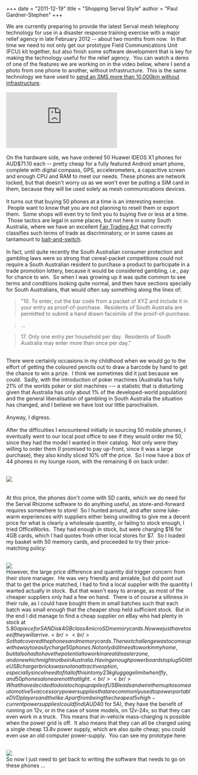 +++
date = "2011-12-19"
title = "Shopping Serval Style"
author = "Paul Gardner-Stephen"
+++

<div class="post-body entry-content" id="post-body-2730130348211082889" itemprop="description articleBody">
We are currently preparing to provide the latest Serval mesh telephony technology for use in a disaster response training exercise with a major relief agency in late February 2012 -- about two months from now.  In that time we need to not only get our prototype Field Communications Unit (FCU) kit together, but also finish some software development that is key for making the technology useful for the relief agency.  You can watch a demo of one of the features we are working on in the video below, where I send a photo from one phone to another, without infrastructure.  This is the same technology we have used to <a href="http://servalpaul.blogspot.com/2011/11/demonstrating-serval-rhizome-store-and.html">send an SMS more than 10,000km without infrastructure</a>.<br/>
<br/>

<iframe allowfullscreen="allowFullScreen" frameborder="0" mozallowfullscreen="mozallowfullscreen" src="https://www.youtube.com/embed/r_LdiGE4uME?feature=player_embedded" webkitallowfullscreen="webkitallowfullscreen"></iframe>
<br/>
<br/>
On the hardware side, we have ordered 50 Huawei IDEOS X1 phones for AUD$71.10 each -- pretty cheap for a fully featured Android smart phone, complete with digital compass, GPS, accelerometers, a capacitive screen and enough CPU and RAM to meet our needs. These phones are network locked, but that doesn't worry us as we won't ever be putting a SIM card in them, because they will be used solely as mesh communications devices. <br/>
<br/>
It turns out that buying 50 phones at a time is an interesting exercise.  People want to know that you are not planning to resell them or export them.  Some shops will even try to limit you to buying five or less at a time.  Those tactics are legal in some places, but not here in sunny South Australia, where we have an excellent <a href="http://www.legislation.sa.gov.au/LZ/C/A/FAIR%20TRADING%20ACT%201987.aspx">Fair Trading Act</a> that correctly classifies such terms of trade as discriminatory, or in some cases as tantamount to <a href="http://en.wikipedia.org/wiki/Bait-and-switch">bait-and-switch</a>.<br/>
<br/>
In fact, until quite recently the South Australian consumer protection and gambling laws were so strong that cereal-packet competitions could not require a South Australian resident to purchase a product to participate in a trade promotion lottery, because it would be considered gambling, i.e., pay for chance to win.  So when I was growing up it was quite common to see terms and conditions looking quite normal, and then have sections specially for South Australians, that would often say something along the lines of:<br/>
<blockquote class="tr_bq">
"10. To enter, cut the bar code from a packet of XYZ and include it in your entry as proof-of-purchase.  Residents of South Australia are permitted to submit a hand drawn facsimile of the proof-of-purchase.</blockquote>
<blockquote class="tr_bq">
...</blockquote>
<blockquote class="tr_bq">
17. Only one entry per household per day.  Residents of South Australia may enter more than once per day."</blockquote>
<br/>
There were certainly occasions in my childhood when we would go to the effort of getting the coloured pencils out to draw a barcode by hand to get the chance to win a prize.  I think we sometimes did it just because we could.  Sadly, with the introduction of poker machines (Australia has fully 21% of the worlds poker or slot machines --- a statistic that is disturbing given that Australia has only about 1% of the developed-world population) and the general liberalisation of gambling in South Australia the situation has changed, and I believe we have lost our little parochialism.<br/>
<br/>
Anyway, I digress.<br/>
<br/>
After the difficulties I encountered initially in sourcing 50 mobile phones, I eventually went to our local post office to see if they would order me 50, since they had the model I wanted in their catalog.  Not only were they willing to order them (I promised to pay up-front, since it was a large purchase), they also kindly sliced 10% off the price.  So I now have a box of 44 phones in my lounge room, with the remaining 6 on back order:<br/>
<br/>

<a href="http://4.bp.blogspot.com/-Wi_N1ODorKc/Tu-lea4NzVI/AAAAAAAAAJI/Xy2J68pH8xA/s1600/19122011341.jpg"><img src="http://4.bp.blogspot.com/-Wi_N1ODorKc/Tu-lea4NzVI/AAAAAAAAAJI/Xy2J68pH8xA/s400/19122011341.jpg"/></a>
<br/>
<br/>
<br/>
At this price, the phones don't come with SD cards, which we do need for the Serval Rhizome software to do anything useful, as store-and-forward requires somewhere to store!  So I hunted around, and after some luke-warm experiences with suppliers either being unwilling to give me a decent price for what is clearly a wholesale quantity, or failing to stock enough, I tried OfficeWorks.  They had enough in stock, but were charging $16 for 4GB cards, which I had quotes from other local stores for $7.  So I loaded my basket with 50 memory cards, and proceeded to try their price-matching policy:<br/>
<br/>

<a href="http://4.bp.blogspot.com/-DE9caYqgZvs/Tu-lb__AjOI/AAAAAAAAAJA/wuYrbz5YbMI/s1600/18122011340.jpg"><img src="http://4.bp.blogspot.com/-DE9caYqgZvs/Tu-lb__AjOI/AAAAAAAAAJA/wuYrbz5YbMI/s400/18122011340.jpg"/></a>
<br/>
However, the large price difference and quantity did trigger concern from their store manager.  He was very friendly and amiable, but did point out that to get the price matched, I had to find a local supplier with the quantity I wanted actually in stock.  But that wasn't easy to arrange, as most of the cheaper suppliers only had a few on hand.  There is of course a silliness in their rule, as I could have bought them in small batches such that each batch was small enough that the cheaper shop held sufficient stock.  But in the end I did manage to find a cheap supplier on eBay who had plenty in stock at $5.80 a piece for SANDisk 4GB class 4 microSD memory cards.  Now we just have to see if they will arrive.<br/>
<br/>
So that covered the phones and memory cards.  The next challenge was to come up with a way to easily charge 50 phones.  Not only did it need to work in my home, but it also had to have the potential to work in a real disaster zone, and one which might not be in Australia.  Having enough power boards to plug 50 little USB charger bricks was not an attractive option, especially since I need to fit all of this into my 23kg luggage limit when I fly, and 50 phones alone are not that light.<br/>
<br/>
What I have decided to do is to chop up a pile of USB leads and wire them up to some automotive 5v accessory power supplies that are commonly used to power portable DVD players and the like.  Apart from being the cheapest 5v high-current power supplies I could find (AUD$40 for 5A), they have the benefit of running on 12v, or in the case of some models, on 12v-24v, so that they can even work in a truck.  This means that in-vehicle mass-charging is possible when the power grid is off.  It also means that they can all be charged using a single cheap 13.8v power supply, which are also quite cheap; you could even use an old computer power-supply.  You can see my prototype here:<br/>
<br/>

<a href="http://2.bp.blogspot.com/-t3SoThn4ODk/Tu-linc429I/AAAAAAAAAJQ/puHdKvbDyJ8/s1600/19122011342.jpg"><img src="http://2.bp.blogspot.com/-t3SoThn4ODk/Tu-linc429I/AAAAAAAAAJQ/puHdKvbDyJ8/s400/19122011342.jpg"/></a>
<br/>
So now I just need to get back to writing the software that needs to go on these phones ...
<div></div>
</div>